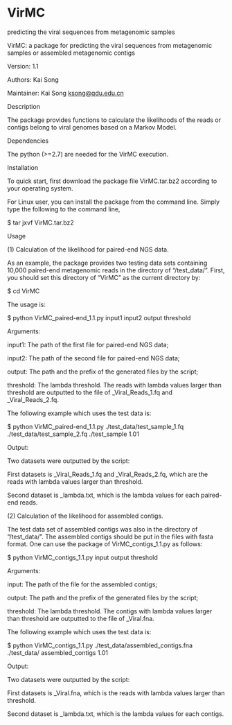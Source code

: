 # VirMC
predicting the viral sequences from metagenomic samples

VirMC: a package for predicting the viral sequences from metagenomic samples or assembled metagenomic contigs

Version: 1.1

Authors: Kai Song

Maintainer: Kai Song ksong@qdu.edu.cn

Description

The package provides functions to calculate the likelihoods of the reads or contigs belong to viral genomes based on a Markov Model.

Dependencies

The python (>=2.7) are needed for the VirMC execution.

Installation

To quick start, first download the package file VirMC.tar.bz2 according to your operating system.

For Linux user, you can install the package from the command line. Simply type the following to the command line,

$ tar jxvf VirMC.tar.bz2

Usage

(1) Calculation of the likelihood for paired-end NGS data.

As an example, the package provides two testing data sets containing 10,000 paired-end metagenomic reads in the directory of “/test_data/”.
First, you should set this directory of “VirMC” as the current directory by:

$ cd VirMC

The usage is:

$ python VirMC_paired-end_1.1.py input1 input2 output threshold

Arguments:

input1:  The path of the first file for paired-end NGS data;

input2:  The path of the second file for paired-end NGS data;

output:  The path and the prefix of the generated files by the script;

threshold:  The lambda threshold. The reads with lambda values larger than threshold are outputted to the file of <output>_Viral_Reads_1.fq and <output>_Viral_Reads_2.fq.

The following example which uses the test data is:

$ python VirMC_paired-end_1.1.py ./test_data/test_sample_1.fq ./test_data/test_sample_2.fq ./test_sample 1.01

Output:

Two datasets were outputted by the script:

First datasets is <output>_Viral_Reads_1.fq and <output>_Viral_Reads_2.fq, which are the reads with lambda values larger than threshold.
  
Second dataset is <output>_lambda.txt, which is the lambda values for each paired-end reads.

(2) Calculation of the likelihood for assembled contigs.

The test data set of assembled contigs was also in the directory of “/test_data/”. The assembled contigs should be put in the files with fasta format. One can use the package of VirMC_contigs_1.1.py as follows:

$ python VirMC_contigs_1.1.py input output threshold

Arguments:

input:  The path of the file for the assembled contigs;

output:  The path and the prefix of the generated files by the script;

threshold:  The lambda threshold. The contigs with lambda values larger than threshold are outputted to the file of <output>_Viral.fna.

The following example which uses the test data is:

$ python VirMC_contigs_1.1.py ./test_data/assembled_contigs.fna ./test_data/ assembled_contigs 1.01

Output:

Two datasets were outputted by the script:

First datasets is <output>_Viral.fna, which is the reads with lambda values larger than threshold.

Second dataset is <output>_lambda.txt, which is the lambda values for each contigs.
